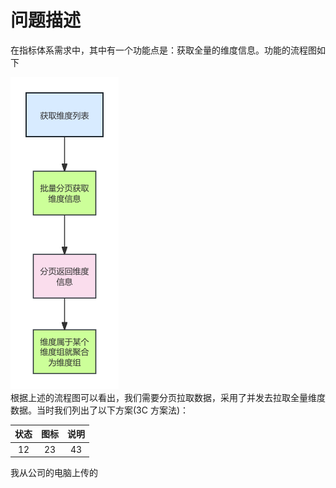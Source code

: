 # 问题描述

在指标体系需求中，其中有一个功能点是：获取全量的维度信息。功能的流程图如下

![项目截图](./images/获取维度列表的接口.png)  
根据上述的流程图可以看出，我们需要分页拉取数据，采用了并发去拉取全量维度数据。当时我们列出了以下方案(3C 方案法)：

| 状态 | 图标 | 说明 |
| :--: | :--: | :--: |
|  12  |  23  |  43  |

我从公司的电脑上传的
